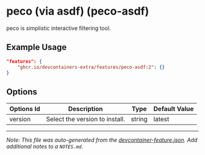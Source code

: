 
# peco (via asdf) (peco-asdf)

peco is simplistic interactive filtering tool.

## Example Usage

```json
"features": {
    "ghcr.io/devcontainers-extra/features/peco-asdf:2": {}
}
```

## Options

| Options Id | Description | Type | Default Value |
|-----|-----|-----|-----|
| version | Select the version to install. | string | latest |



---

_Note: This file was auto-generated from the [devcontainer-feature.json](devcontainer-feature.json).  Add additional notes to a `NOTES.md`._
